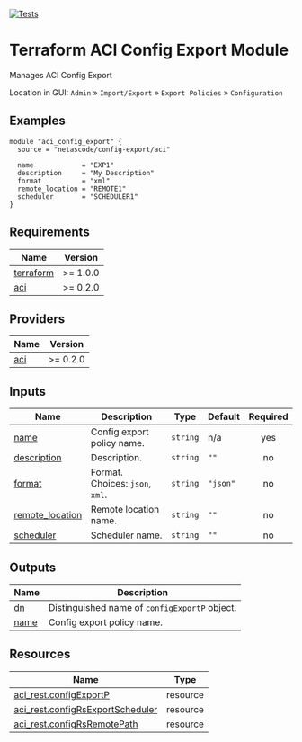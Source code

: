 <!-- BEGIN_TF_DOCS -->
[![Tests](https://github.com/netascode/terraform-aci-config-export/actions/workflows/test.yml/badge.svg)](https://github.com/netascode/terraform-aci-config-export/actions/workflows/test.yml)

# Terraform ACI Config Export Module

Manages ACI Config Export

Location in GUI:
`Admin` » `Import/Export` » `Export Policies` » `Configuration`

## Examples

```hcl
module "aci_config_export" {
  source = "netascode/config-export/aci"

  name            = "EXP1"
  description     = "My Description"
  format          = "xml"
  remote_location = "REMOTE1"
  scheduler       = "SCHEDULER1"
}

```

## Requirements

| Name | Version |
|------|---------|
| <a name="requirement_terraform"></a> [terraform](#requirement\_terraform) | >= 1.0.0 |
| <a name="requirement_aci"></a> [aci](#requirement\_aci) | >= 0.2.0 |

## Providers

| Name | Version |
|------|---------|
| <a name="provider_aci"></a> [aci](#provider\_aci) | >= 0.2.0 |

## Inputs

| Name | Description | Type | Default | Required |
|------|-------------|------|---------|:--------:|
| <a name="input_name"></a> [name](#input\_name) | Config export policy name. | `string` | n/a | yes |
| <a name="input_description"></a> [description](#input\_description) | Description. | `string` | `""` | no |
| <a name="input_format"></a> [format](#input\_format) | Format. Choices: `json`, `xml`. | `string` | `"json"` | no |
| <a name="input_remote_location"></a> [remote\_location](#input\_remote\_location) | Remote location name. | `string` | `""` | no |
| <a name="input_scheduler"></a> [scheduler](#input\_scheduler) | Scheduler name. | `string` | `""` | no |

## Outputs

| Name | Description |
|------|-------------|
| <a name="output_dn"></a> [dn](#output\_dn) | Distinguished name of `configExportP` object. |
| <a name="output_name"></a> [name](#output\_name) | Config export policy name. |

## Resources

| Name | Type |
|------|------|
| [aci_rest.configExportP](https://registry.terraform.io/providers/netascode/aci/latest/docs/resources/rest) | resource |
| [aci_rest.configRsExportScheduler](https://registry.terraform.io/providers/netascode/aci/latest/docs/resources/rest) | resource |
| [aci_rest.configRsRemotePath](https://registry.terraform.io/providers/netascode/aci/latest/docs/resources/rest) | resource |
<!-- END_TF_DOCS -->